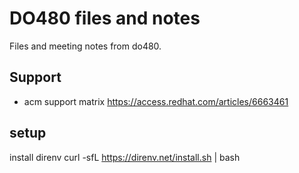 # DO480 files and notes

Files and meeting notes from do480.


## Support

- acm support matrix https://access.redhat.com/articles/6663461

## setup

install direnv
curl -sfL https://direnv.net/install.sh | bash


